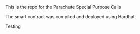 This is the repo for the Parachute Special Purpose Calls

The smart contract was compiled and deployed using Hardhat

Testing